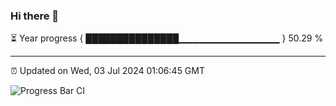### Hi there 👋

⏳ Year progress { ███████████████▁▁▁▁▁▁▁▁▁▁▁▁▁▁▁ } 50.29 %

---

⏰ Updated on Wed, 03 Jul 2024 01:06:45 GMT

![Progress Bar CI](https://github.com/liununu/liununu/workflows/Progress%20Bar%20CI/badge.svg)
